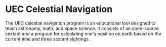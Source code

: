 # UEC Celestial Navigation
The UEC celestial navigation program is an educational tool designed to teach astronomy, math, and space science.
It consists of an open-source sextant and a program for calculating one's position on earth based on the current time and three sextant sightings.
